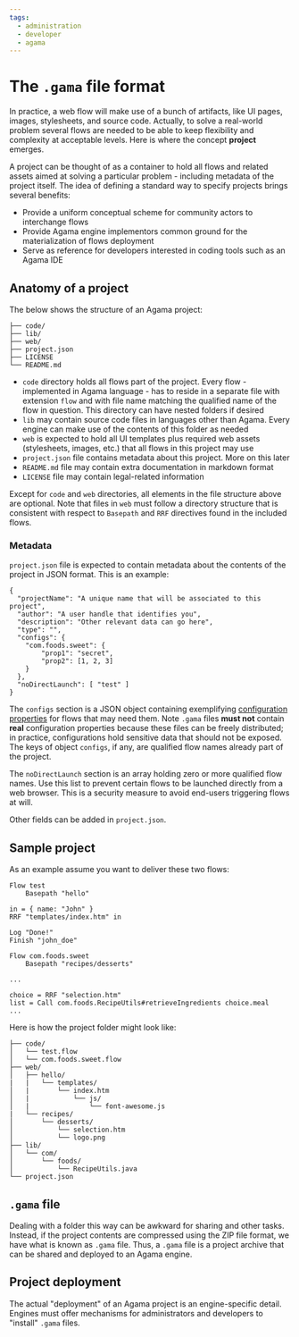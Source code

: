 ```yaml
---
tags:
  - administration
  - developer
  - agama
---
```


# The `.gama` file format

In practice, a web flow will make use of a bunch of artifacts, like UI pages, images, stylesheets, and source code. Actually, to solve a real-world problem several flows are needed to be able to keep flexibility and complexity at acceptable levels. Here is where the concept **project** emerges.

A project can be thought of as a container to hold all flows and related assets aimed at solving a particular problem - including metadata of the project itself. The idea of defining a standard way to specify projects brings several benefits:

- Provide a uniform conceptual scheme for community actors to interchange flows 
- Provide Agama engine implementors common ground for the materialization of flows deployment
- Serve as reference for developers interested in coding tools such as an Agama IDE

## Anatomy of a project

The below shows the structure of an Agama project:

```
├── code/
├── lib/           
├── web/
├── project.json   
├── LICENSE        
└── README.md
```

- `code` directory holds all flows part of the project. Every flow - implemented in Agama language - has to reside in a separate file with extension `flow` and with file name matching the qualified name of the flow in question. This directory can have nested folders if desired  
- `lib` may contain source code files in languages other than Agama. Every engine can make use of the contents of this folder as needed  
- `web` is expected to hold all UI templates plus required web assets (stylesheets, images, etc.) that all flows in this project may use
- `project.json` file contains metadata about this project. More on this later
- `README.md` file may contain extra documentation in markdown format
- `LICENSE` file may contain legal-related information

Except for `code` and `web` directories, all elements in the file structure above are optional. Note that files in `web` must follow a directory structure that is consistent with respect to `Basepath` and `RRF` directives found in the included flows.

### Metadata

`project.json` file is expected to contain metadata about the contents of the project in JSON format. This is an example:

```
{
  "projectName": "A unique name that will be associated to this project",
  "author": "A user handle that identifies you",
  "description": "Other relevant data can go here",
  "type": "",
  "configs": {
    "com.foods.sweet": {
        "prop1": "secret",
        "prop2": [1, 2, 3]
    }
  },
  "noDirectLaunch": [ "test" ]
}
```

The `configs` section is a JSON object containing exemplifying [configuration properties](./language-reference.md#header-basics) for flows that may need them. Note `.gama` files **must not** contain **real** configuration properties because these files can be freely distributed; in practice, configurations hold sensitive data that should not be exposed. The keys of object `configs`, if any, are qualified flow names already part of the project.  

The `noDirectLaunch` section is an array holding zero or more qualified flow names. Use this list to prevent certain flows to be launched directly from a web browser. This is a security measure to avoid end-users triggering flows at will.

Other fields can be added in `project.json`.

## Sample project

As an example assume you want to deliver these two flows:

```
Flow test
    Basepath "hello"

in = { name: "John" }
RRF "templates/index.htm" in

Log "Done!"
Finish "john_doe"
```

```
Flow com.foods.sweet
    Basepath "recipes/desserts"

...

choice = RRF "selection.htm"
list = Call com.foods.RecipeUtils#retrieveIngredients choice.meal
...
```

Here is how the project folder might look like:

```
├── code/
│   └── test.flow
│   └── com.foods.sweet.flow
├── web/
│   ├── hello/
|   |   └── templates/
│   |       └── index.htm
│   |           └── js/
│   |               └── font-awesome.js
|   └── recipes/
│       └── desserts/
│           └── selection.htm
│           └── logo.png
├── lib/
│   └── com/
│       └── foods/
│           └── RecipeUtils.java
└── project.json
```

## `.gama` file

Dealing with a folder this way can be awkward for sharing and other tasks. Instead, if the project contents are compressed using the ZIP file format, we have what is known as `.gama` file. Thus, a `.gama` file is a project archive that can be shared and deployed to an Agama engine.

## Project deployment

The actual "deployment" of an Agama project is an engine-specific detail. Engines must offer mechanisms for administrators and developers to "install" `.gama` files.
